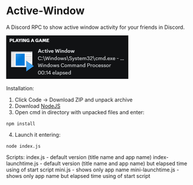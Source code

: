 # Active-Window
A Discord RPC to show active window activity for your friends in Discord.

![Screenshot](https://github.com/sevcator/Active-Window/blob/main/Discord_DdggFqxiQ6.png?raw=true)

Installation:
1. Click Code -> Download ZIP and unpack archive
2. Download [NodeJS](https://nodejs.org/en)
3. Open cmd in directory with unpacked files and enter:
```
npm install
```
4. Launch it entering:
```
node index.js
```

Scripts:
index.js - default version (title name and app name)
index-launchtime.js - default version (title name and app name) but elapsed time using of start script
mini.js - shows only app name
mini-launchtime.js - shows only app name but elapsed time using of start script
